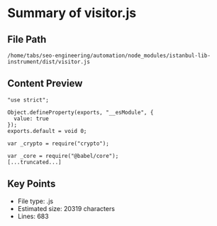 # Summary of visitor.js
  
## File Path
`/home/tabs/seo-engineering/automation/node_modules/istanbul-lib-instrument/dist/visitor.js`

## Content Preview
```
"use strict";

Object.defineProperty(exports, "__esModule", {
  value: true
});
exports.default = void 0;

var _crypto = require("crypto");

var _core = require("@babel/core");
[...truncated...]
```

## Key Points
- File type: .js
- Estimated size: 20319 characters
- Lines: 683
